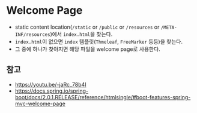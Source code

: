 # Welcome Page

- static content location(```/static``` or ```/public``` or ```/resources``` or ```/META-INF/resources```)에서 ```index.html```을 찾는다.
- ```index.html```이 없으면 ```index``` 템플릿(```Thmeleaf```, ```FreeMarker``` 등등)을 찾는다.
- 그 중에 하나가 찾아지면 해당 파일을 welcome page로 사용한다.

## 참고
- https://youtu.be/-jaRc_78b4I
- https://docs.spring.io/spring-boot/docs/2.0.1.RELEASE/reference/htmlsingle/#boot-features-spring-mvc-welcome-page